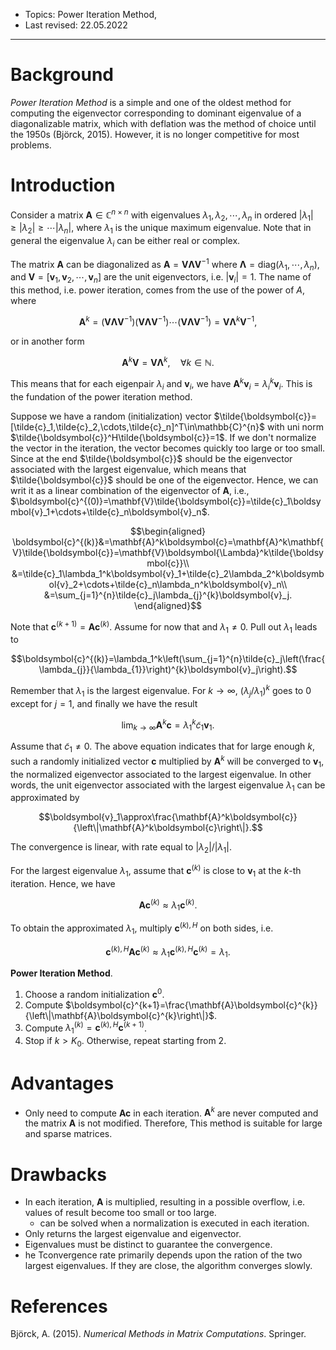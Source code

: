 - Topics: Power Iteration Method, 
- Last revised: 22.05.2022

---

# Background

*Power Iteration Method* is a simple and one of the oldest method for computing the eigenvector corresponding to dominant eigenvalue of a diagonalizable matrix, which with deflation was the method of choice until the 1950s (Björck, 2015). However, it is no longer competitive for most problems.

# Introduction

Consider a matrix $\mathbf{A}\in\mathbb{C}^{n\times n}$ with eigenvalues $\lambda_1,\lambda_2,\cdots,\lambda_n$ in ordered $|\lambda_1|\geq|\lambda_2|\geq\cdots|\lambda_n|$, where $\lambda_1$ is the unique maximum eigenvalue. Note that in general the eigenvalue $\lambda_i$ can be either real or complex.

The matrix $\mathbf{A}$ can be diagonalized as $\mathbf{A}=\mathbf{V}\boldsymbol{\Lambda} \mathbf{V}^{-1}$ where $\boldsymbol{\Lambda}=\mathrm{diag}(\lambda_1,\cdots,\lambda_n)$, and $\mathbf{V}=\left[\boldsymbol{v}_1,\boldsymbol{v}_2,\cdots,\boldsymbol{v}_n\right]$ are the unit eigenvectors, i.e. $|\boldsymbol{v}_i|=1$. The name of this method, i.e. power iteration, comes from the use of the power of $A$, where

$$\mathbf{A}^k=(\mathbf{V}\boldsymbol{\Lambda}\mathbf{V}^{-1})(\mathbf{V}\boldsymbol{\Lambda}\mathbf{V}^{-1})\cdots(\mathbf{V}\boldsymbol{\Lambda} \mathbf{V}^{-1})=\mathbf{V}\boldsymbol{\Lambda}^{k}\mathbf{V}^{-1},$$

or in another form

$$\mathbf{A}^k\mathbf{V}=\mathbf{V}\boldsymbol{\Lambda}^k,\quad\forall k\in\mathbb{N}.$$

This means that for each eigenpair $\lambda_i$ and $\boldsymbol{v}_i$, we have $\mathbf{A}^k\boldsymbol{v}_i=\lambda_i^k\boldsymbol{v}_i$. This is the fundation of the power iteration method.

Suppose we have a random (initialization) vector $\tilde{\boldsymbol{c}}=[\tilde{c}_1,\tilde{c}_2,\cdots,\tilde{c}_n]^T\in\mathbb{C}^{n}$ with uni norm $\tilde{\boldsymbol{c}}^H\tilde{\boldsymbol{c}}=1$. If we don't normalize the vector in the iteration, the vector becomes quickly too large or too small. Since at the end $\tilde{\boldsymbol{c}}$ should be the eigenvector associated with the largest eigenvalue, which means that $\tilde{\boldsymbol{c}}$ should be one of the eigenvector. Hence, we can writ it as a linear combination of the eigenvector of $\mathbf{A}$, i.e., $\boldsymbol{c}^{(0)}=\mathbf{V}\tilde{\boldsymbol{c}}=\tilde{c}_1\boldsymbol{v}_1+\cdots+\tilde{c}_n\boldsymbol{v}_n$.

$$\begin{aligned}
\boldsymbol{c}^{(k)}&=\mathbf{A}^k\boldsymbol{c}=\mathbf{A}^k\mathbf{V}\tilde{\boldsymbol{c}}=\mathbf{V}\boldsymbol{\Lambda}^k\tilde{\boldsymbol{c}}\\
&=\tilde{c}_1\lambda_1^k\boldsymbol{v}_1+\tilde{c}_2\lambda_2^k\boldsymbol{v}_2+\cdots+\tilde{c}_n\lambda_n^k\boldsymbol{v}_n\\
&=\sum_{j=1}^{n}\tilde{c}_j\lambda_{j}^{k}\boldsymbol{v}_j.
\end{aligned}$$

Note that $\boldsymbol{c}^{(k+1)}=\mathbf{A}\boldsymbol{c}^{(k)}$. Assume for now that and $\lambda_1\neq0$. Pull out $\lambda_1$ leads to

$$\boldsymbol{c}^{(k)}=\lambda_1^k\left(\sum_{j=1}^{n}\tilde{c}_j\left(\frac{\lambda_{j}}{\lambda_{1}}\right)^{k}\boldsymbol{v}_j\right).$$

Remember that $\lambda_1$ is the largest eigenvalue. For $k\rightarrow\infty$, $(\lambda_j/\lambda_1)^k$ goes to 0 except for $j=1$, and finally we have the result

$$\lim_{k\rightarrow\infty}\mathbf{A}^k\boldsymbol{c}=\lambda_1^k\tilde{c}_1\boldsymbol{v}_1.$$

Assume that $\tilde{c}_1\neq0$. The above equation indicates that for large enough $k$, such a randomly initialized vector $\boldsymbol{c}$ multiplied by $\mathbf{A}^k$ will be converged to $\boldsymbol{v}_1$, the normalized eigenvector associated to the largest eigenvalue. In other words, the unit eigenvector associated with the largest eigenvalue $\lambda_1$ can be approximated by

$$\boldsymbol{v}_1\approx\frac{\mathbf{A}^k\boldsymbol{c}}{\left\|\mathbf{A}^k\boldsymbol{c}\right\|}.$$

The convergence is linear, with rate equal to $|\lambda_2|/|\lambda_1|$. 

For the largest eigenvalue $\lambda_1$, assume that $\boldsymbol{c}^{(k)}$ is close to $\boldsymbol{v}_1$ at the $k$-th iteration. Hence, we have

$$\mathbf{A}\boldsymbol{c}^{(k)}\approx\lambda_1\boldsymbol{c}^{(k)}.$$

To obtain the approximated $\lambda_1$, multiply $\boldsymbol{c}^{(k),H}$ on both sides, i.e.

$$\boldsymbol{c}^{(k),H}\mathbf{A}\boldsymbol{c}^{(k)}\approx\lambda_1\boldsymbol{c}^{(k),H}\boldsymbol{c}^{(k)}=\lambda_1.$$

**Power Iteration Method**. 

1. Choose a random initialization $\boldsymbol{c}^{0}$.
2. Compute $\boldsymbol{c}^{k+1}=\frac{\mathbf{A}\boldsymbol{c}^{k}}{\left\|\mathbf{A}\boldsymbol{c}^{k}\right\|}$.
3. Compute $\lambda_1^{(k)}=\boldsymbol{c}^{(k),H}\boldsymbol{c}^{(k+1)}$.
4. Stop if $k>K_0$. Otherwise, repeat starting from 2.

# Advantages

- Only need to compute $\mathbf{A}\boldsymbol{c}$ in each iteration. $\mathbf{A}^k$ are never computed and the matrix $\mathbf{A}$ is not modified. Therefore, This method is suitable for large and sparse matrices.

# Drawbacks

- In each iteration, $\mathbf{A}$ is multiplied, resulting in a possible overflow, i.e. values of result become too small or too large.
  - can be solved when a normalization is executed in each iteration.
- Only returns the largest eigenvalue and eigenvector.
- Eigenvalues must be distinct to guarantee the convergence. 
- he Tconvergence rate primarily depends upon the ration of the two largest eigenvalues. If they are close, the algorithm converges slowly.

# References

Björck, A. (2015). *Numerical Methods in Matrix Computations*. Springer.